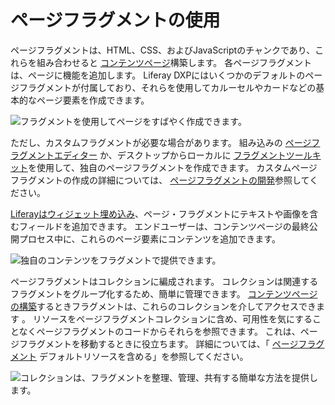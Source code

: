 # ページフラグメントの使用

ページフラグメントは、HTML、CSS、およびJavaScriptのチャンクであり、これらを組み合わせると [コンテンツページ](../../creating-pages/building-and-managing-content-pages/content-pages-overview.md)構築します。 各ページフラグメントは、ページに機能を追加します。 Liferay DXPにはいくつかのデフォルトのページフラグメントが付属しており、それらを使用してカルーセルやカードなどの基本的なページ要素を作成できます。

![フラグメントを使用してページをすばやく作成できます。](./using-page-fragments/images/01.png)

ただし、カスタムフラグメントが必要な場合があります。 組み込みの [ページフラグメントエディター](../../developer-guide/reference/fragments/page-fragment-editor-interface-reference.md) か、デスクトップからローカルに [フラグメントツールキット](../../developer-guide/developing-page-fragments/using-the-fragments-toolkit.md)を使用して、独自のページフラグメントを作成できます。 カスタムページフラグメントの作成の詳細については、 [ページフラグメントの開発](../../developer-guide/developing-page-fragments/developing-fragments-intro.md)参照してください。

[Liferayはウィジェット埋め込み](../../developer-guide/developing-page-fragments/reference/fragment-specific-tags-reference.md#including-widgets-within-a-fragment)、ページ・フラグメントにテキストや画像を含むフィールドを追加できます。 エンドユーザーは、コンテンツページの最終公開プロセス中に、これらのページ要素にコンテンツを追加できます。

![独自のコンテンツをフラグメントで提供できます。](./using-page-fragments/images/02.png)

ページフラグメントはコレクションに編成されます。 コレクションは関連するフラグメントをグループ化するため、簡単に管理できます。 [コンテンツページの構築](../../creating-pages/building-and-managing-content-pages/building-content-pages.md)するときフラグメントは、これらのコレクションを介してアクセスできます 。 リソースをページフラグメントコレクションに含め、可用性を気にすることなくページフラグメントのコードからそれらを参照できます。 これは、ページフラグメントを移動するときに役立ちます。 詳細については、「 [ページフラグメント](../../developer-guide/developing-page-fragments/including-default-resources-with-fragments.md) デフォルトリソースを含める」を参照してください。

![コレクションは、フラグメントを整理、管理、共有する簡単な方法を提供します。](./using-page-fragments/images/03.png)
